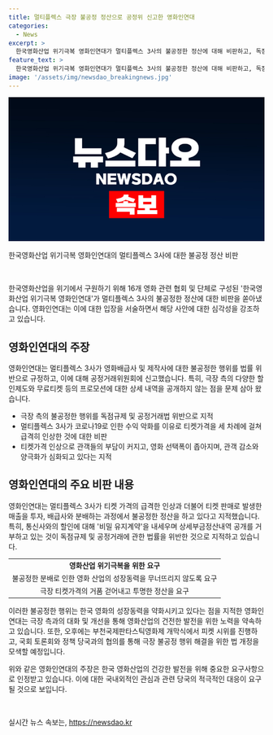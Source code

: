 ```yaml
---
title: 멀티플렉스 극장 불공정 정산으로 공정위 신고한 영화인연대
categories:
  - News
excerpt: >
  한국영화산업 위기극복 영화인연대가 멀티플렉스 3사의 불공정한 정산에 대해 비판하고, 독점규제 및 공정거래에 관한 법률을 위반한 것으로 지적했다. 특히 티켓가격 상승으로 관객들의 부담 증대와 영화 선택폭 감소, 스크린 독과점 악영향을 지적하며, 극장들이 투명한 정산과 티켓가격의 거품 제거를 요구했다. 또한, 국회 토론회와 정책 당국과의 협의를 통해 극장 불공정 행위 해결을 모색하기로 했다.
feature_text: >
  한국영화산업 위기극복 영화인연대가 멀티플렉스 3사의 불공정한 정산에 대해 비판하고, 독점규제 및 공정거래에 관한 법률을 위반한 것으로 지적했다. 특히 티켓가격 상승으로 관객들의 부담 증대와 영화 선택폭 감소, 스크린 독과점 악영향을 지적하며, 극장들이 투명한 정산과 티켓가격의 거품 제거를 요구했다. 또한, 국회 토론회와 정책 당국과의 협의를 통해 극장 불공정 행위 해결을 모색하기로 했다.
image: '/assets/img/newsdao_breakingnews.jpg'
---
```


<p><img src="/assets/img/newsdao_breakingnews.jpg" alt="ranknews 속보" /></p>

<p>한국영화산업 위기극복 영화인연대의 멀티플렉스 3사에 대한 불공정 정산 비판</p>

<p data-ke-size="size16">&nbsp;</p>

<p>한국영화산업을 위기에서 구원하기 위해 16개 영화 관련 협회 및 단체로 구성된 '한국영화산업 위기극복 영화인연대'가 멀티플렉스 3사의 불공정한 정산에 대한 비판을 쏟아냈습니다. 영화인연대는 이에 대한 입장을 서술하면서 해당 사안에 대한 심각성을 강조하고 있습니다.</p>

<h2 data-ke-size="size26">영화인연대의 주장</h2>

<p>영화인연대는 멀티플렉스 3사가 영화배급사 및 제작사에 대한 불공정한 행위를 법률 위반으로 규정하고, 이에 대해 공정거래위원회에 신고했습니다. 특히, 극장 측의 다양한 할인제도와 무료티켓 등의 프로모션에 대한 상세 내역을 공개하지 않는 점을 문제 삼아 왔습니다.</p>

<ul>
  <li>극장 측의 불공정한 행위를 독점규제 및 공정거래법 위반으로 지적</li>
  <li>멀티플렉스 3사가 코로나19로 인한 수익 악화를 이유로 티켓가격을 세 차례에 걸쳐 급격히 인상한 것에 대한 비판</li>
  <li>티켓가격 인상으로 관객들의 부담이 커지고, 영화 선택폭이 좁아지며, 관객 감소와 양극화가 심화되고 있다는 지적</li>
</ul>

<h2 data-ke-size="size26">영화인연대의 주요 비판 내용</h2>

<p>영화인연대는 멀티플렉스 3사가 티켓 가격의 급격한 인상과 더불어 티켓 판매로 발생한 매출을 투자, 배급사와 분배하는 과정에서 불공정한 정산을 하고 있다고 지적했습니다. 특히, 통신사와의 할인에 대해 '비밀 유지계약'을 내세우며 상세부금정산내역 공개를 거부하고 있는 것이 독점규제 및 공정거래에 관한 법률을 위반한 것으로 지적하고 있습니다.</p>

<table>
  <tr>
    <td style="text-align: center; height: 17px;"><b>영화산업 위기극복을 위한 요구</b></td>
  </tr>
  <tr>
    <td style="text-align: center; height: 17px;">불공정한 분배로 인한 영화 산업의 성장동력을 무너뜨리지 않도록 요구</td>
  </tr>
  <tr>
    <td style="text-align: center; height: 17px;">극장 티켓가격의 거품 걷어내고 투명한 정산을 요구</td>
  </tr>
</table>

<p>이러한 불공정한 행위는 한국 영화의 성장동력을 약화시키고 있다는 점을 지적한 영화인연대는 극장 측과의 대화 및 개선을 통해 영화산업의 건전한 발전을 위한 노력을 약속하고 있습니다. 또한, 오후에는 부천국제판타스틱영화제 개막식에서 피켓 시위를 진행하고, 국회 토론회와 정책 당국과의 협의를 통해 극장 불공정 행위 해결을 위한 법 개정을 모색할 예정입니다.</p>

<p>위와 같은 영화인연대의 주장은 한국 영화산업의 건강한 발전을 위해 중요한 요구사항으로 인정받고 있습니다. 이에 대한 국내외적인 관심과 관련 당국의 적극적인 대응이 요구될 것으로 보입니다. <p data-ke-size="size16">&nbsp;</p></p>
실시간 뉴스 속보는, <a href="https://newsdao.kr" rel="dofollow">https://newsdao.kr</a>


